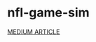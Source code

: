 # nfl-game-sim
[MEDIUM ARTICLE](https://adf2157.medium.com/simulating-thanksgiving-nfl-games-using-copulas-monte-carlo-and-linear-algebra-1af401eb38a1)

